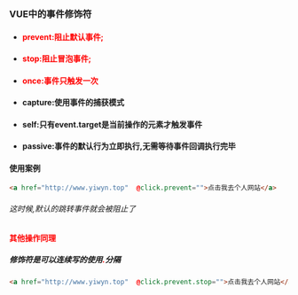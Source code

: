 ### VUE中的事件修饰符

- #### <font color='red'>prevent:阻止默认事件;</font>

- #### <font color='red'>stop:阻止冒泡事件;</font>

- #### <font color='red'>once:事件只触发一次</font>

- #### capture:使用事件的捕获模式

- #### self:只有event.target是当前操作的元素才触发事件

- #### passive:事件的默认行为立即执行,无需等待事件回调执行完毕





#### 	使用案例

```html
<a href="http://www.yiwyn.top"  @click.prevent="">点击我去个人网站</a>
```

###### 这时候,默认的跳转事件就会被阻止了



#### <font color='red'>其他操作同理</font>



##### 修饰符是可以连续写的使用<font color='red'>.</font>分隔

```html
<a href="http://www.yiwyn.top"  @click.prevent.stop="">点击我去个人网站</a>
```



